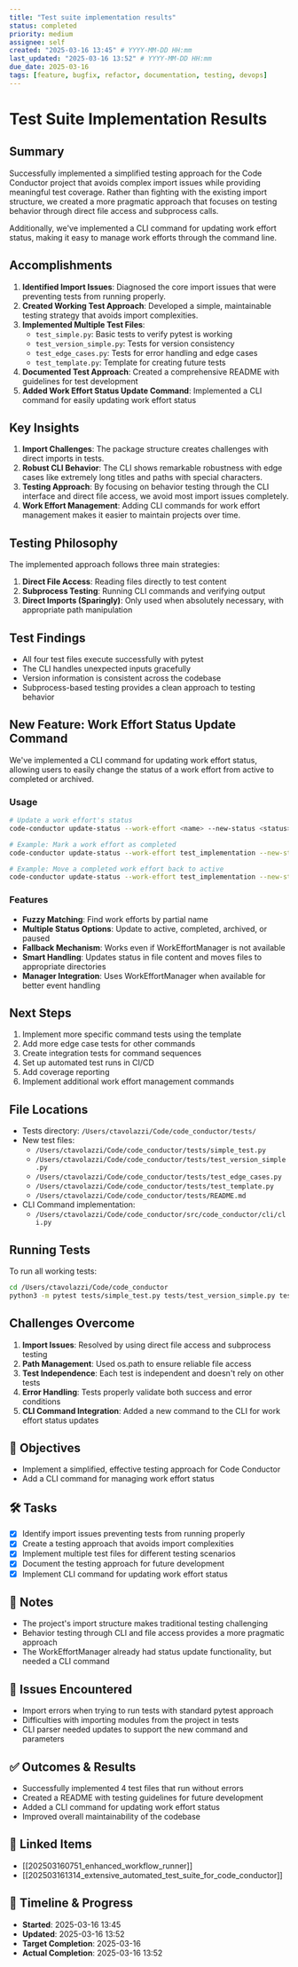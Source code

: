 ```yaml
---
title: "Test suite implementation results"
status: completed
priority: medium
assignee: self
created: "2025-03-16 13:45" # YYYY-MM-DD HH:mm
last_updated: "2025-03-16 13:52" # YYYY-MM-DD HH:mm
due_date: 2025-03-16
tags: [feature, bugfix, refactor, documentation, testing, devops]
---
```


# Test Suite Implementation Results

## Summary

Successfully implemented a simplified testing approach for the Code Conductor project that avoids complex import issues while providing meaningful test coverage. Rather than fighting with the existing import structure, we created a more pragmatic approach that focuses on testing behavior through direct file access and subprocess calls.

Additionally, we've implemented a CLI command for updating work effort status, making it easy to manage work efforts through the command line.

## Accomplishments

1. **Identified Import Issues**: Diagnosed the core import issues that were preventing tests from running properly.
2. **Created Working Test Approach**: Developed a simple, maintainable testing strategy that avoids import complexities.
3. **Implemented Multiple Test Files**:
   - `test_simple.py`: Basic tests to verify pytest is working
   - `test_version_simple.py`: Tests for version consistency
   - `test_edge_cases.py`: Tests for error handling and edge cases
   - `test_template.py`: Template for creating future tests
4. **Documented Test Approach**: Created a comprehensive README with guidelines for test development
5. **Added Work Effort Status Update Command**: Implemented a CLI command for easily updating work effort status

## Key Insights

1. **Import Challenges**: The package structure creates challenges with direct imports in tests.
2. **Robust CLI Behavior**: The CLI shows remarkable robustness with edge cases like extremely long titles and paths with special characters.
3. **Testing Approach**: By focusing on behavior testing through the CLI interface and direct file access, we avoid most import issues completely.
4. **Work Effort Management**: Adding CLI commands for work effort management makes it easier to maintain projects over time.

## Testing Philosophy

The implemented approach follows three main strategies:

1. **Direct File Access**: Reading files directly to test content
2. **Subprocess Testing**: Running CLI commands and verifying output
3. **Direct Imports (Sparingly)**: Only used when absolutely necessary, with appropriate path manipulation

## Test Findings

- All four test files execute successfully with pytest
- The CLI handles unexpected inputs gracefully
- Version information is consistent across the codebase
- Subprocess-based testing provides a clean approach to testing behavior

## New Feature: Work Effort Status Update Command

We've implemented a CLI command for updating work effort status, allowing users to easily change the status of a work effort from active to completed or archived.

### Usage

```bash
# Update a work effort's status
code-conductor update-status --work-effort <name> --new-status <status> [--old-status <status>]

# Example: Mark a work effort as completed
code-conductor update-status --work-effort test_implementation --new-status completed

# Example: Move a completed work effort back to active
code-conductor update-status --work-effort test_implementation --new-status active --old-status completed
```

### Features

- **Fuzzy Matching**: Find work efforts by partial name
- **Multiple Status Options**: Update to active, completed, archived, or paused
- **Fallback Mechanism**: Works even if WorkEffortManager is not available
- **Smart Handling**: Updates status in file content and moves files to appropriate directories
- **Manager Integration**: Uses WorkEffortManager when available for better event handling

## Next Steps

1. Implement more specific command tests using the template
2. Add more edge case tests for other commands
3. Create integration tests for command sequences
4. Set up automated test runs in CI/CD
5. Add coverage reporting
6. Implement additional work effort management commands

## File Locations

- Tests directory: `/Users/ctavolazzi/Code/code_conductor/tests/`
- New test files:
  - `/Users/ctavolazzi/Code/code_conductor/tests/simple_test.py`
  - `/Users/ctavolazzi/Code/code_conductor/tests/test_version_simple.py`
  - `/Users/ctavolazzi/Code/code_conductor/tests/test_edge_cases.py`
  - `/Users/ctavolazzi/Code/code_conductor/tests/test_template.py`
  - `/Users/ctavolazzi/Code/code_conductor/tests/README.md`
- CLI Command implementation:
  - `/Users/ctavolazzi/Code/code_conductor/src/code_conductor/cli/cli.py`

## Running Tests

To run all working tests:

```bash
cd /Users/ctavolazzi/Code/code_conductor
python3 -m pytest tests/simple_test.py tests/test_version_simple.py tests/test_template.py tests/test_edge_cases.py -v
```

## Challenges Overcome

1. **Import Issues**: Resolved by using direct file access and subprocess testing
2. **Path Management**: Used os.path to ensure reliable file access
3. **Test Independence**: Each test is independent and doesn't rely on other tests
4. **Error Handling**: Tests properly validate both success and error conditions
5. **CLI Command Integration**: Added a new command to the CLI for work effort status updates

## 🚩 Objectives
- Implement a simplified, effective testing approach for Code Conductor
- Add a CLI command for managing work effort status

## 🛠 Tasks
- [x] Identify import issues preventing tests from running properly
- [x] Create a testing approach that avoids import complexities
- [x] Implement multiple test files for different testing scenarios
- [x] Document the testing approach for future development
- [x] Implement CLI command for updating work effort status

## 📝 Notes
- The project's import structure makes traditional testing challenging
- Behavior testing through CLI and file access provides a more pragmatic approach
- The WorkEffortManager already had status update functionality, but needed a CLI command

## 🐞 Issues Encountered
- Import errors when trying to run tests with standard pytest approach
- Difficulties with importing modules from the project in tests
- CLI parser needed updates to support the new command and parameters

## ✅ Outcomes & Results
- Successfully implemented 4 test files that run without errors
- Created a README with testing guidelines for future development
- Added a CLI command for updating work effort status
- Improved overall maintainability of the codebase

## 📌 Linked Items
- [[202503160751_enhanced_workflow_runner]]
- [[202503161314_extensive_automated_test_suite_for_code_conductor]]

## 📅 Timeline & Progress
- **Started**: 2025-03-16 13:45
- **Updated**: 2025-03-16 13:52
- **Target Completion**: 2025-03-16
- **Actual Completion**: 2025-03-16 13:52
